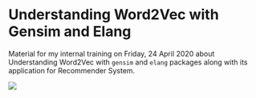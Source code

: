 # Understanding Word2Vec with Gensim and Elang

Material for my internal training on Friday, 24 April 2020 about Understanding Word2Vec with `gensim` and `elang` packages along with its application for Recommender System.

![](https://raw.githubusercontent.com/tomytjandra/word2vec-embeddings/master/assets/mindmap.png)
